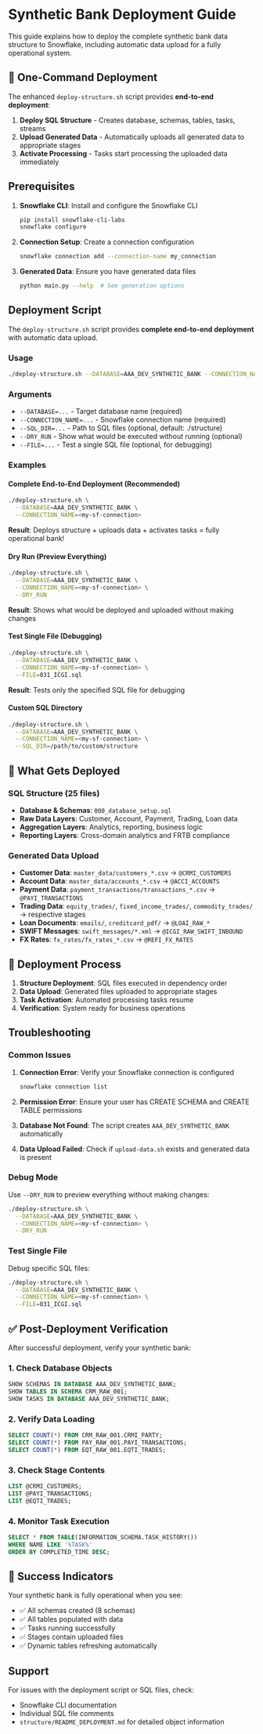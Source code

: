 # Synthetic Bank Deployment Guide

This guide explains how to deploy the complete synthetic bank data structure to Snowflake, including automatic data upload for a fully operational system.

## 🚀 One-Command Deployment

The enhanced `deploy-structure.sh` script provides **end-to-end deployment**:
1. **Deploy SQL Structure** - Creates database, schemas, tables, tasks, streams
2. **Upload Generated Data** - Automatically uploads all generated data to appropriate stages
3. **Activate Processing** - Tasks start processing the uploaded data immediately

## Prerequisites

1. **Snowflake CLI**: Install and configure the Snowflake CLI
   ```bash
   pip install snowflake-cli-labs
   snowflake configure
   ```

2. **Connection Setup**: Create a connection configuration
   ```bash
   snowflake connection add --connection-name my_connection
   ```

3. **Generated Data**: Ensure you have generated data files
   ```bash
   python main.py --help  # See generation options
   ```

## Deployment Script

The `deploy-structure.sh` script provides **complete end-to-end deployment** with automatic data upload.

### Usage

```bash
./deploy-structure.sh --DATABASE=AAA_DEV_SYNTHETIC_BANK --CONNECTION_NAME=my_connection
```

### Arguments

- `--DATABASE=...` - Target database name (required)
- `--CONNECTION_NAME=...` - Snowflake connection name (required)
- `--SQL_DIR=...` - Path to SQL files (optional, default: ./structure)
- `--DRY_RUN` - Show what would be executed without running (optional)
- `--FILE=...` - Test a single SQL file (optional, for debugging)

### Examples

#### Complete End-to-End Deployment (Recommended)
```bash
./deploy-structure.sh \
  --DATABASE=AAA_DEV_SYNTHETIC_BANK \
  --CONNECTION_NAME=<my-sf-connection>
```
**Result**: Deploys structure + uploads data + activates tasks = fully operational bank!

#### Dry Run (Preview Everything)
```bash
./deploy-structure.sh \
  --DATABASE=AAA_DEV_SYNTHETIC_BANK \
  --CONNECTION_NAME=<my-sf-connection> \
  --DRY_RUN
```
**Result**: Shows what would be deployed and uploaded without making changes

#### Test Single File (Debugging)
```bash
./deploy-structure.sh \
  --DATABASE=AAA_DEV_SYNTHETIC_BANK \
  --CONNECTION_NAME=<my-sf-connection> \
  --FILE=031_ICGI.sql
```
**Result**: Tests only the specified SQL file for debugging

#### Custom SQL Directory
```bash
./deploy-structure.sh \
  --DATABASE=AAA_DEV_SYNTHETIC_BANK \
  --CONNECTION_NAME=<my-sf-connection> \
  --SQL_DIR=/path/to/custom/structure
```

## 🎯 What Gets Deployed

### SQL Structure (25 files)
- **Database & Schemas**: `000_database_setup.sql`
- **Raw Data Layers**: Customer, Account, Payment, Trading, Loan data
- **Aggregation Layers**: Analytics, reporting, business logic
- **Reporting Layers**: Cross-domain analytics and FRTB compliance

### Generated Data Upload
- **Customer Data**: `master_data/customers_*.csv` → `@CRMI_CUSTOMERS`
- **Account Data**: `master_data/accounts_*.csv` → `@ACCI_ACCOUNTS`
- **Payment Data**: `payment_transactions/transactions_*.csv` → `@PAYI_TRANSACTIONS`
- **Trading Data**: `equity_trades/`, `fixed_income_trades/`, `commodity_trades/` → respective stages
- **Loan Documents**: `emails/`, `creditcard_pdf/` → `@LOAI_RAW_*`
- **SWIFT Messages**: `swift_messages/*.xml` → `@ICGI_RAW_SWIFT_INBOUND`
- **FX Rates**: `fx_rates/fx_rates_*.csv` → `@REFI_FX_RATES`

## 🚀 Deployment Process

1. **Structure Deployment**: SQL files executed in dependency order
2. **Data Upload**: Generated files uploaded to appropriate stages
3. **Task Activation**: Automated processing tasks resume
4. **Verification**: System ready for business operations

## Troubleshooting

### Common Issues

1. **Connection Error**: Verify your Snowflake connection is configured
   ```bash
   snowflake connection list
   ```

2. **Permission Error**: Ensure your user has CREATE SCHEMA and CREATE TABLE permissions

3. **Database Not Found**: The script creates `AAA_DEV_SYNTHETIC_BANK` automatically

4. **Data Upload Failed**: Check if `upload-data.sh` exists and generated data is present

### Debug Mode

Use `--DRY_RUN` to preview everything without making changes:

```bash
./deploy-structure.sh \
  --DATABASE=AAA_DEV_SYNTHETIC_BANK \
  --CONNECTION_NAME=<my-sf-connection> \
  --DRY_RUN
```

### Test Single File

Debug specific SQL files:

```bash
./deploy-structure.sh \
  --DATABASE=AAA_DEV_SYNTHETIC_BANK \
  --CONNECTION_NAME=<my-sf-connection> \
  --FILE=031_ICGI.sql
```

## ✅ Post-Deployment Verification

After successful deployment, verify your synthetic bank:

### 1. Check Database Objects
```sql
SHOW SCHEMAS IN DATABASE AAA_DEV_SYNTHETIC_BANK;
SHOW TABLES IN SCHEMA CRM_RAW_001;
SHOW TASKS IN DATABASE AAA_DEV_SYNTHETIC_BANK;
```

### 2. Verify Data Loading
```sql
SELECT COUNT(*) FROM CRM_RAW_001.CRMI_PARTY;
SELECT COUNT(*) FROM PAY_RAW_001.PAYI_TRANSACTIONS;
SELECT COUNT(*) FROM EQT_RAW_001.EQTI_TRADES;
```

### 3. Check Stage Contents
```sql
LIST @CRMI_CUSTOMERS;
LIST @PAYI_TRANSACTIONS;
LIST @EQTI_TRADES;
```

### 4. Monitor Task Execution
```sql
SELECT * FROM TABLE(INFORMATION_SCHEMA.TASK_HISTORY()) 
WHERE NAME LIKE '%TASK%' 
ORDER BY COMPLETED_TIME DESC;
```

## 🎉 Success Indicators

Your synthetic bank is fully operational when you see:
- ✅ All schemas created (8 schemas)
- ✅ All tables populated with data
- ✅ Tasks running successfully
- ✅ Stages contain uploaded files
- ✅ Dynamic tables refreshing automatically

## Support

For issues with the deployment script or SQL files, check:
- Snowflake CLI documentation
- Individual SQL file comments
- `structure/README_DEPLOYMENT.md` for detailed object information
